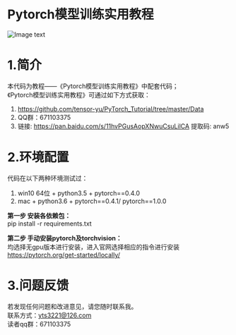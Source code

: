 ﻿# Pytorch模型训练实用教程
![Image text](https://github.com/tensor-yu/PyTorch_Tutorial/blob/master/Data/cover.png)

# 1.简介
本代码为教程——《Pytorch模型训练实用教程》中配套代码；<br/>
《Pytorch模型训练实用教程》可通过如下方式获取：<br/>
1. https://github.com/tensor-yu/PyTorch_Tutorial/tree/master/Data<br/>
2. QQ群：671103375<br/>
3. 链接: https://pan.baidu.com/s/11hvPGusAopXNwuCsuLilCA   提取码: anw5<br/>


# 2.环境配置
代码在以下两种环境测试过：<br/>
1. win10 64位 + python3.5 + pytorch==0.4.0 <br/>
2. mac + python3.6 + pytorch==0.4.1/ pytorch==1.0.0 <br/>

**第一步 安装各依赖包：**<br/>
pip install -r requirements.txt

**第二步 手动安装pytorch及torchvision：**<br/>
均选择无gpu版本进行安装，进入官网选择相应的指令进行安装
https://pytorch.org/get-started/locally/


# 3.问题反馈
若发现任何问题和改进意见，请您随时联系我。<br/>
联系方式：yts3221@126.com<br/>
读者qq群：671103375
